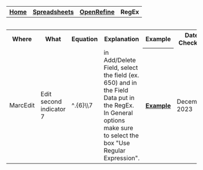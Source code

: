 <table style="width:100%">
  <tr>
    <th><a href="home.md">Home</a></th>
    <th><a href="Spreadsheet.md">Spreadsheets</a></th>
    <th><a href="OpenRefine.md">OpenRefine</a></th>
    <th>RegEx</th>
  </tr>
<table>

<table>
	<tr>
		<th>Where</th>
		<th>What</th>
		<th>Equation</th>
		<th>Explanation</th>
		<th>Example</th>
		<th>Date Checked</th>
	</tr>
	<tr>
		<td>MarcEdit</td>
		<td>Edit second indicator 7</td>
		<td>^.{6}\\7</td>
		<td>in Add/Delete Field, select the field (ex. 650) and in the Field Data put in the RegEx. In General options make sure to select the box "Use Regular Expression".</td>
		<th><a href="https://youtu.be/YvKOaV_PeVo">Example</a></th>
		<td>December 2023</td>
	</tr>
</table>
